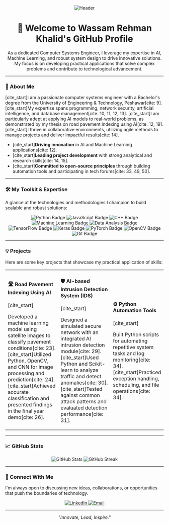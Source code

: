 <div align="center">
  <img src="https://capsule-render.vercel.app/api?type=waving&color=gradient&height=100&section=header&text=Hello%20There!&fontSize=40" alt="Header" />
</div>

<h1 align="center">👋 Welcome to Wassam Rehman Khalid's GitHub Profile</h1>

<p align="center">
  As a dedicated Computer Systems Engineer, I leverage my expertise in AI, Machine Learning, and robust system design to drive innovative solutions. My focus is on developing practical applications that solve complex problems and contribute to technological advancement.
</p>

---

### 🚀 About Me

[cite_start]I am a passionate computer systems engineer with a Bachelor's degree from the University of Engineering & Technology, Peshawar[cite: 9]. [cite_start]My expertise spans programming, network security, artificial intelligence, and database management[cite: 10, 11, 12, 13]. [cite_start]I am particularly adept at applying AI models to real-world problems, as demonstrated by my thesis on road pavement indexing using AI[cite: 12, 19]. [cite_start]I thrive in collaborative environments, utilizing agile methods to manage projects and deliver impactful results[cite: 14].

-   [cite_start]**Driving innovation** in AI and Machine Learning applications[cite: 12].
-   [cite_start]**Leading project development** with strong analytical and research skills[cite: 14, 15].
-   [cite_start]**Committed to open-source principles** through building automation tools and participating in tech forums[cite: 33, 49, 50].

---

### 🛠️ My Toolkit & Expertise

A glance at the technologies and methodologies I champion to build scalable and robust solutions:

<p align="center">
  <img src="https://img.shields.io/badge/Python-3776AB?style=for-the-badge&logo=python&logoColor=white" alt="Python Badge" />
  <img src="https://img.shields.io/badge/JavaScript-F7DF1E?style=for-the-badge&logo=javascript&logoColor=black" alt="JavaScript Badge" />
  <img src="https://img.shields.io/badge/C%2B%2B-00599C?style=for-the-badge&logo=c%2B%2B&logoColor=white" alt="C++ Badge" />
  <img src="https://img.shields.io/badge/Machine%20Learning-FF6F00?style=for-the-badge&logo=tensorflow&logoColor=white" alt="Machine Learning Badge" />
  <img src="https://img.shields.io/badge/Data%20Analysis-4A90E2?style=for-the-badge&logo=pandas&logoColor=white" alt="Data Analysis Badge" />
  <br>
  <img src="https://img.shields.io/badge/TensorFlow-FF6F00?style=for-the-badge&logo=tensorflow&logoColor=white" alt="TensorFlow Badge" />
  <img src="https://img.shields.io/badge/Keras-D00000?style=for-the-badge&logo=keras&logoColor=white" alt="Keras Badge" />
  <img src="https://img.shields.io/badge/PyTorch-EE4C2C?style=for-for-the-badge&logo=pytorch&logoColor=white" alt="PyTorch Badge" />
  <img src="https://img.shields.io/badge/OpenCV-5C3EE8?style=for-the-badge&logo=opencv&logoColor=white" alt="OpenCV Badge" />
  <img src="https://img.shields.io/badge/Git-F05032?style=for-the-badge&logo=git&logoColor=white" alt="Git Badge" />
</p>

---

### 💡 Projects

Here are some key projects that showcase my practical application of skills:

<div align="center">
  <table>
    <tr>
      <td width="33%">
        <h4>🛣️ Road Pavement Indexing Using AI</h4>
        [cite_start]<p>Developed a machine learning model using satellite images to classify pavement conditions[cite: 23]. [cite_start]Utilized Python, OpenCV, and CNN for image processing and prediction[cite: 24]. [cite_start]Achieved accurate classification and presented findings in the final year demo[cite: 26].</p>
      </td>
      <td width="33%">
        <h4>🛡️ AI-based Intrusion Detection System (IDS)</h4>
        [cite_start]<p>Designed a simulated secure network with an integrated AI intrusion detection module[cite: 29]. [cite_start]Used Python and Scikit-learn to analyze traffic and detect anomalies[cite: 30]. [cite_start]Tested against common attack patterns and evaluated detection performance[cite: 31].</p>
      </td>
      <td width="33%">
        <h4>⚙️ Python Automation Tools</h4>
        [cite_start]<p>Built Python scripts for automating repetitive system tasks and log monitoring[cite: 34]. [cite_start]Practiced exception handling, scheduling, and file operations[cite: 34].</p>
      </td>
    </tr>
  </table>
</div>

---

### 📈 GitHub Stats

<p align="center">
  <img src="https://github-readme-stats.vercel.app/api?username=wasamrehman&show_icons=true&theme=minimal" alt="GitHub Stats" />
  <img src="https://github-readme-streak-stats.herokuapp.com/?user=wasamrehman&theme=minimal" alt="GitHub Streak" />
</p>

---

### 🤝 Connect With Me

I'm always open to discussing new ideas, collaborations, or opportunities that push the boundaries of technology.

<p align="center">
  <a href="https://www.linkedin.com/in/wassam-rehman-khalid-b9a3b62b1/" target="_blank">
    <img src="https://img.shields.io/badge/LinkedIn-0A66C2?style=for-the-badge&logo=linkedin&logoColor=white" alt="LinkedIn" />
  </a>
  <a href="mailto:wassamrehman@gmail.com">
    <img src="https://img.shields.io/badge/Email-D14836?style=for-the-badge&logo=gmail&logoColor=white" alt="Email" />
  </a>
</p>

---

<p align="center">
  <i>"Innovate, Lead, Inspire."</i>
</p>
